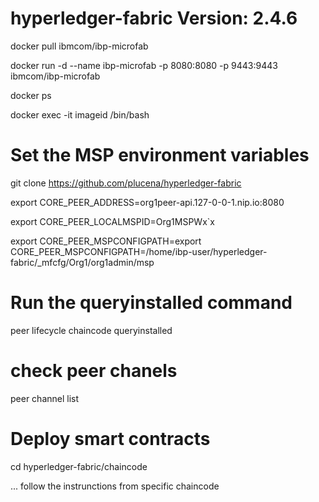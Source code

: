 # hyperledger-fabric Version: 2.4.6

docker pull ibmcom/ibp-microfab

docker run -d --name ibp-microfab -p 8080:8080 -p 9443:9443 ibmcom/ibp-microfab

docker ps

docker exec -it imageid  /bin/bash


# Set the MSP environment variables
git clone https://github.com/plucena/hyperledger-fabric

export CORE_PEER_ADDRESS=org1peer-api.127-0-0-1.nip.io:8080

export CORE_PEER_LOCALMSPID=Org1MSPWx`x

export CORE_PEER_MSPCONFIGPATH=export CORE_PEER_MSPCONFIGPATH=/home/ibp-user/hyperledger-fabric/_mfcfg/Org1/org1admin/msp



# Run the queryinstalled command

peer lifecycle chaincode queryinstalled

# check peer chanels

peer channel list


# Deploy smart contracts 

cd hyperledger-fabric/chaincode

... follow the instrunctions from specific chaincode




